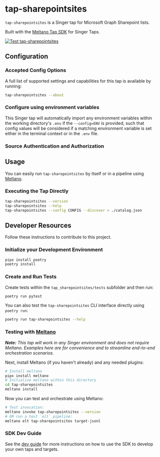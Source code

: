 # tap-sharepointsites

`tap-sharepointsites` is a Singer tap for Microsoft Graph Sharepoint lists.

Built with the [Meltano Tap SDK](https://sdk.meltano.com) for Singer Taps.

[![Test tap-sharepointsites](https://github.com/radbrt/tap-sharepointsites/actions/workflows/ci_workflow.yml/badge.svg)](https://github.com/radbrt/tap-sharepointsites/actions/workflows/ci_workflow.yml)

<!--

Developer TODO: Update the below as needed to correctly describe the install procedure. For instance, if you do not have a PyPi repo, or if you want users to directly install from your git repo, you can modify this step as appropriate.

## Installation

Install from PyPi:

```bash
pipx install tap-sharepointsites
```

Install from GitHub:

```bash
pipx install git+https://github.com/ORG_NAME/tap-sharepointsites.git@main
```

-->

## Configuration

### Accepted Config Options

<!--
Developer TODO: Provide a list of config options accepted by the tap.

This section can be created by copy-pasting the CLI output from:

```
tap-sharepointsites --about --format=markdown
```
-->

A full list of supported settings and capabilities for this
tap is available by running:

```bash
tap-sharepointsites --about
```

### Configure using environment variables

This Singer tap will automatically import any environment variables within the working directory's
`.env` if the `--config=ENV` is provided, such that config values will be considered if a matching
environment variable is set either in the terminal context or in the `.env` file.

### Source Authentication and Authorization


<!--
Developer TODO: If your tap requires special access on the source system, or any special authentication requirements, provide those here.
-->

## Usage

You can easily run `tap-sharepointsites` by itself or in a pipeline using [Meltano](https://meltano.com/).

### Executing the Tap Directly

```bash
tap-sharepointsites --version
tap-sharepointsites --help
tap-sharepointsites --config CONFIG --discover > ./catalog.json
```

## Developer Resources

Follow these instructions to contribute to this project.

### Initialize your Development Environment

```bash
pipx install poetry
poetry install
```

### Create and Run Tests

Create tests within the `tap_sharepointsites/tests` subfolder and
  then run:

```bash
poetry run pytest
```

You can also test the `tap-sharepointsites` CLI interface directly using `poetry run`:

```bash
poetry run tap-sharepointsites --help
```

### Testing with [Meltano](https://www.meltano.com)

_**Note:** This tap will work in any Singer environment and does not require Meltano.
Examples here are for convenience and to streamline end-to-end orchestration scenarios._

<!--
Developer TODO:
Your project comes with a custom `meltano.yml` project file already created. Open the `meltano.yml` and follow any "TODO" items listed in
the file.
-->

Next, install Meltano (if you haven't already) and any needed plugins:

```bash
# Install meltano
pipx install meltano
# Initialize meltano within this directory
cd tap-sharepointsites
meltano install
```

Now you can test and orchestrate using Meltano:

```bash
# Test invocation:
meltano invoke tap-sharepointsites --version
# OR run a test `elt` pipeline:
meltano elt tap-sharepointsites target-jsonl
```

### SDK Dev Guide

See the [dev guide](https://sdk.meltano.com/en/latest/dev_guide.html) for more instructions on how to use the SDK to
develop your own taps and targets.
